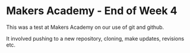 Makers Academy - End of Week 4
==============================

This was a test at Makers Academy on our use of git and github.

It involved pushing to a new repository, cloning, make updates, revisions etc.
